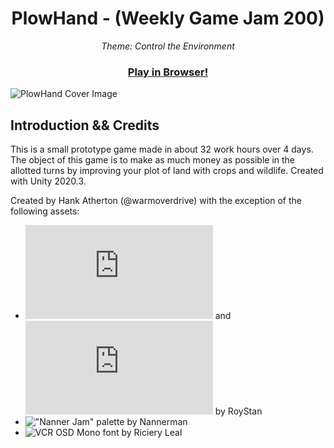 <h1 align="center">PlowHand - (Weekly Game Jam 200)</h1>
<p align="center">
  <em>Theme: Control the Environment</em>
</p>
<h3 align="center"><a href="https://warmoverdrive.itch.io/plowhand">Play in Browser!</a></h3>

![PlowHand Cover Image](https://user-images.githubusercontent.com/68666416/119241396-d4408f80-bb0a-11eb-83e0-7c66114b68c7.png)

## Introduction && Credits
This is a small prototype game made in about 32 work hours over 4 days. The object of this game is to make as much money as possible in the allotted turns by improving your plot of land with crops and wildlife. Created with Unity 2020.3.

Created by Hank Atherton (@warmoverdrive) with the exception of the following assets:
* ![Toon Shader](https://roystan.net/articles/toon-shader.html) and ![Water Shader](https://roystan.net/articles/toon-water.html) by RoyStan
* !["Nanner Jam"](https://lospec.com/palette-list/nanner-jam) palette by Nannerman
* ![VCR OSD Mono](https://www.dafont.com/vcr-osd-mono.font) font by Riciery Leal
